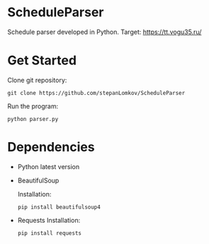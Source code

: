 # ScheduleParser
Schedule parser developed in Python. Target: https://tt.vogu35.ru/
# Get Started
Clone git repository:

```console
git clone https://github.com/stepanLomkov/ScheduleParser
```

Run the program:

```console
python parser.py
```

# Dependencies

- Python latest version

- BeautifulSoup

  Installation:
  ```console
  pip install beautifulsoup4
  ```
- Requests
  Installation:
  ```console
  pip install requests
  ```
